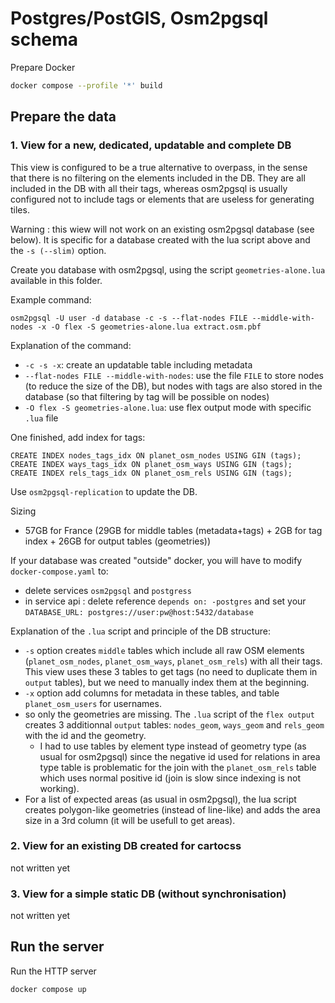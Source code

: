 # Postgres/PostGIS, Osm2pgsql schema

Prepare Docker
```sh
docker compose --profile '*' build
```

## Prepare the data

### 1. View for a new, dedicated, updatable and complete DB

This view is configured to be a true alternative to overpass, in the sense that there is no filtering on the elements included in the DB. They are all included in the DB with all their tags, whereas osm2pgsql is usually configured not to include tags or elements that are useless for generating tiles.

Warning : this wiew will not work on an existing osm2pgsql database (see below). It is specific for a database created with the lua script above and the `-s (--slim)` option.

Create you database with osm2pgsql, using the script `geometries-alone.lua` available in this folder.

Example command:

```
osm2pgsql -U user -d database -c -s --flat-nodes FILE --middle-with-nodes -x -O flex -S geometries-alone.lua extract.osm.pbf
```

Explanation of the command:
- `-c -s -x`: create an updatable table including metadata
- `--flat-nodes FILE --middle-with-nodes`: use the file `FILE` to store nodes (to reduce the size of the DB), but nodes with tags are also stored in the database (so that filtering by tag will be possible on nodes)
- `-O flex -S geometries-alone.lua`: use flex output mode with specific `.lua` file

One finished, add index for tags:
```
CREATE INDEX nodes_tags_idx ON planet_osm_nodes USING GIN (tags);
CREATE INDEX ways_tags_idx ON planet_osm_ways USING GIN (tags);
CREATE INDEX rels_tags_idx ON planet_osm_rels USING GIN (tags);
```

Use `osm2pgsql-replication` to update the DB.

Sizing
- 57GB for France (29GB for middle tables (metadata+tags) + 2GB for tag index + 26GB for output tables (geometries))

If your database was created "outside" docker, you will have to modify `docker-compose.yaml` to:
  - delete services `osm2pgsql` and `postgress`
  - in service api : delete reference `depends on: -postgres` and set your `DATABASE_URL: postgres://user:pw@host:5432/database`

Explanation of the `.lua` script and principle of the DB structure:
- `-s` option creates `middle` tables which include all raw OSM elements (`planet_osm_nodes`, `planet_osm_ways`, `planet_osm_rels`) with all their tags. This view uses these 3 tables to get tags (no need to duplicate them in `output` tables), but we need to manually index them at the beginning.
- `-x` option add columns for metadata in these tables, and table `planet_osm_users` for usernames.
- so only the geometries are missing. The `.lua` script of the `flex output` creates 3 additionnal `output` tables: `nodes_geom`, `ways_geom` and `rels_geom` with the id and the geometry.
  - I had to use tables by element type instead of geometry type (as usual for osm2pgsql) since the negative id used for relations in area type table is problematic for the join with the `planet_osm_rels` table which uses normal positive id (join is slow since indexing is not working).
- For a list of expected areas (as usual in osm2pgsql), the lua script creates polygon-like geometries (instead of line-like) and adds the area size in a 3rd column (it will be usefull to get areas).

### 2. View for an existing DB created for cartocss

not written yet

### 3. View for a simple static DB (without synchronisation)

not written yet

## Run the server

Run the HTTP server
```
docker compose up
```
